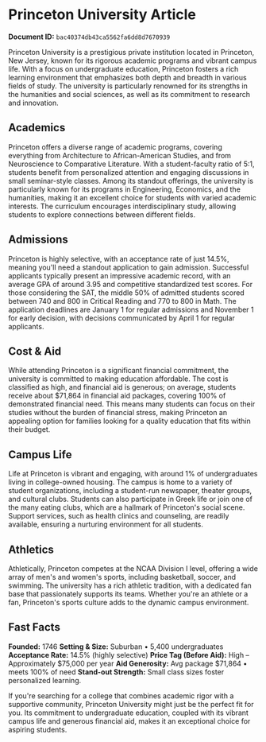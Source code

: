 # Princeton University Article

**Document ID:** `bac40374db43ca5562fa6dd8d7670939`

Princeton University is a prestigious private institution located in Princeton, New Jersey, known for its rigorous academic programs and vibrant campus life. With a focus on undergraduate education, Princeton fosters a rich learning environment that emphasizes both depth and breadth in various fields of study. The university is particularly renowned for its strengths in the humanities and social sciences, as well as its commitment to research and innovation.

## Academics
Princeton offers a diverse range of academic programs, covering everything from Architecture to African-American Studies, and from Neuroscience to Comparative Literature. With a student-faculty ratio of 5:1, students benefit from personalized attention and engaging discussions in small seminar-style classes. Among its standout offerings, the university is particularly known for its programs in Engineering, Economics, and the humanities, making it an excellent choice for students with varied academic interests. The curriculum encourages interdisciplinary study, allowing students to explore connections between different fields.

## Admissions
Princeton is highly selective, with an acceptance rate of just 14.5%, meaning you'll need a standout application to gain admission. Successful applicants typically present an impressive academic record, with an average GPA of around 3.95 and competitive standardized test scores. For those considering the SAT, the middle 50% of admitted students scored between 740 and 800 in Critical Reading and 770 to 800 in Math. The application deadlines are January 1 for regular admissions and November 1 for early decision, with decisions communicated by April 1 for regular applicants.

## Cost & Aid
While attending Princeton is a significant financial commitment, the university is committed to making education affordable. The cost is classified as high, and financial aid is generous; on average, students receive about $71,864 in financial aid packages, covering 100% of demonstrated financial need. This means many students can focus on their studies without the burden of financial stress, making Princeton an appealing option for families looking for a quality education that fits within their budget.

## Campus Life
Life at Princeton is vibrant and engaging, with around 1% of undergraduates living in college-owned housing. The campus is home to a variety of student organizations, including a student-run newspaper, theater groups, and cultural clubs. Students can also participate in Greek life or join one of the many eating clubs, which are a hallmark of Princeton's social scene. Support services, such as health clinics and counseling, are readily available, ensuring a nurturing environment for all students.

## Athletics
Athletically, Princeton competes at the NCAA Division I level, offering a wide array of men's and women's sports, including basketball, soccer, and swimming. The university has a rich athletic tradition, with a dedicated fan base that passionately supports its teams. Whether you're an athlete or a fan, Princeton's sports culture adds to the dynamic campus environment.

## Fast Facts
**Founded:** 1746
**Setting & Size:** Suburban • 5,400 undergraduates
**Acceptance Rate:** 14.5% (highly selective)
**Price Tag (Before Aid):** High – Approximately $75,000 per year
**Aid Generosity:** Avg package $71,864 • meets 100% of need
**Stand-out Strength:** Small class sizes foster personalized learning.

If you're searching for a college that combines academic rigor with a supportive community, Princeton University might just be the perfect fit for you. Its commitment to undergraduate education, coupled with its vibrant campus life and generous financial aid, makes it an exceptional choice for aspiring students.

